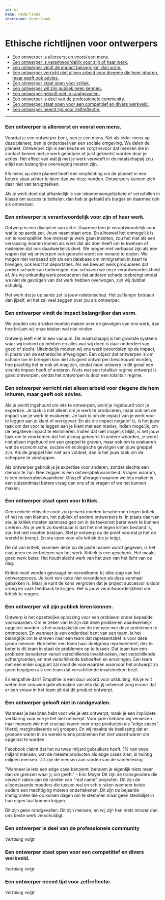 ```yaml
---
id: nl
name: Nederlands
shortname: Nederlands
---
```


# Ethische richtlijnen voor ontwerpers

* [Een ontwerper is allereerst en vooral een mens.](#een-ontwerper-is-allereerst-en-vooral-een-mens)
* [Een ontwerper is verantwoordelijk voor zijn of haar werk.](#een-ontwerper-is-verantwoordelijk-voor-zijn-of-haar-werk)
* [Een ontwerper vindt de impact belangrijker dan vorm.](een-ontwerper-vindt-de-impact-belangrijker-dan-vorm)
* [Een ontwerper verricht niet alleen arbeid voor diegene die hem inhuren, maar geeft ook advies.](#een-ontwerper-verricht-niet-alleen-arbeid-voor-diegene-die-hem-inhuren-maar-geeft-ook-advies)
* [Een ontwerper staat open voor kritiek.](#een-ontwerper-staat-open-voor-kritiek)
* [Een ontwerper wil zijn publiek leren kennen.](#een-ontwerper-wil-zijn-publiek-leren-kennen)
* [Een ontwerper gelooft niet in randgevallen.](#een-ontwerper-gelooft-niet-in-randgevallen)
* [Een ontwerper is deel van de professionele community.](#een-ontwerper-is-deel-van-de-professionele-community)
* [Een ontwerper staat open voor een competitief en divers werkveld.](#een-ontwerper-staat-open-voor-een-competitief-en-divers-werkveld)
* [Een ontwerper neemt tijd voor zelfreflectie.](#een-ontwerper-neemt-tijd-voor-zelfreflectie)

***


### Een ontwerper is allereerst en vooral een mens.

Voordat je een ontwerper bent, ben je een mens. Net als ieder mens op deze planeet, ben je onderdeel van een sociale omgeving. We delen de planeet. Ontwerper zijn is een keuze en zorgt ervoor dat mensen die in contact komen met je werk geholpen of juist gekwetst worden door je acties. Het effect van wát jij met je werk verweeft in de maatschappij zou altijd een belangrijke overweging moeten zijn.

Elk mens op deze planeet heeft een verplichting om de planeet in een betere staat achter te laten dan we deze vonden. Ontwerpers kunnen zich daar niet van terugtrekken.

Als je werk doet dat afhankelijk is van inkomensongelijkheid of verschillen in klasse om succes te behalen, dan heb je gefaald als burger en daarmee ook als ontwerper.


### Een ontwerper is verantwoordelijk voor zijn of haar werk.

Ontwerp is een discipline van actie. Daarmee ben je verantwoordelijk voor wat je op aarde zet. Jouw naam staat erop. En alhoewel het onmogelijk is om te voorspelllen hoe mensen je werk gaan inzetten, zou het niet als een verrassing moeten komen als werk dat als doel heeft om te kwetsen of misleiden dat ook daadwerkelijk doet. We mogen niet verbaasd zijn als een wapen dat wij ontwerpen ook gebruikt wordt om iemand te doden. We mogen niet verbaasd zijn als een database om immigranten in kaart te brengen, ook leidt tot deportaties. Als we bewust werk produceren dat andere schade kan toebrengen, dan schuiven we onze verantwoordelijkheid af. Als we onkundig werk produceren dat anderen schade toebrengt omdat we niet de gevolgen van dat werk hebben overwogen, zijn wij dubbel schuldig.

Het werk dat je op aarde zet is jouw nalatenschap. Het zal langer bestaan dan jijzelf, en het zal veel zeggen over jou als ontwerper.

### Een ontwerper vindt de impact belangrijker dan vorm.

We zouden ons drukker moeten maken over de gevolgen van ons werk, dan hoe briljant wij onze ideëen wel niet vinden.

Ontwerp leeft niet in een vacuum. De maatschappij is het grootste systeem waar wij invloed op hebben en alles wat wij doen is daar onderdeel van, goed of slecht. Uiteindelijk moeten wij ons werk beoordelen op de impact, in plaats van de esthetische afwegingen. Een object dat ontwerpen is om schade toe te brengen kan niet als goed ontworpen beschouwd worden, hoe prachtig het er ook uit mag zijn, omdat mooi ontwerp in dit geval een slechte impact heeft of anderen. Niets wat een totalitair regime ontwerpt is goed ontworpen, omdat het ontworpen is door een totalitair regime.


### Een ontwerper verricht niet alleen arbeid voor diegene die hem inhuren, maar geeft ook advies.

Als je wordt ingehuurd om iets te ontwerpen, word je ingehuurd voor je expertise. Je taak is niet alleen om je werk te produceren, maar ook om de impact van je werk te evalueren. Je taak is om de impact van je werk voor te leggen aan je klant of werkgever. En als die impact negatief is, is het jouw taak om dat voor te leggen aan je klant met een manier, indien mogelijk, om de negatieve impact te eliminieren. Indien dat niet mogelijk blijkt, is het jouw taak om te voorkomen dat het alsnog gebeurd. In andere woorden, je wordt niet alleen ingehuurd om een greppel te graven, maar ook om te evalueren wat de economische, sociale en ecologische gevolgen van jouw greppel zijn. Als de greppel hier niet aan voldoet, dan is het jouw taak om de scheppen te verstoppen.

Als ontwerper gebruik je je expertise voor anderen, zonder slechts een dienaar te zijn. Nee zeggen is een ontwerpbekwaamheid. Vragen waarom, is een ontwerpbekwaamheid. Onszelf afvragen waarom we iets maken is een duizendmaal betere vraag dan ons af te vragen of we het kunnen maken.

### Een ontwerper staat open voor kritiek.

Geen enkele ethische code zou je werk moeten beschermen tegen kritiek, of het nu van klanten, het publiek of andere ontwerpers is. In plaats daarvan zou je kritiek moeten aanmoedigen om in de toekomst beter werk te kunnen creëren. Als je werk zo kwetsbaar is dat het niet tegen kritiek bestand is, zou het niet moeten bestaan. Stel je ontwerp op de proef voordat je het de wereld in brengt. En sta open voor alle kritiek die je krijgt.

De rol van kritiek, wanneer deze op de juiste manier wordt gegeven, is het evalueren en verbeteren van het werk. Kritiek is een geschenk. Het maakt goed werk beter. Het houdt slecht werk van het zien van het licht van de dag.

Kritiek moet worden gevraagd en verwelkomd bij elke stap van het ontwerpproces. Je kunt een cake niet veranderen als deze eenmaal gebakken is. Maar je kunt de kans vergroten dat je project succesvol is door vroeg en vaak feedback te krijgen. Het is jouw verantwoordelijkheid om kritiek te vragen.

### Een ontwerper wil zijn publiek leren kennen.

Ontwerp is het opzettelijke oplossing voor een probleem onder bepaalde voorwaarden. Om er zeker van te zijn dat deze problemen daadwerkelijk opgelost worden is het noodzakelijk om de mensen met deze problemen te ontmoeten. En wanneer je een onderdeel bent van een team, is het belangrijk om te streven naar een team dat representatief is voor deze groep mensen. Hoe beter een team haar doelgroep representeert, des te beter is dit team in staat de problemen op te lossen. Dat team kan een probleem benaderen vanuit verschillende invalshoeken, met verschillende achtergronden, en met verschillende behoeften en ervaringen. Een team met een enkel oogpunt zal nooit de voorwaarden waarvoor het ontwerpt zo goed begrijpen als een team dat verschillende invalshoeken bezit.

En empathie dan? Empathie is een duur woord voor uitsluiting. Als je wilt weten hoe vrouwen gebruikmaken van iets dat jij ontwerpt zorg ervoor dat er een vrouw in het team zit dat dit product ontwerpt.


### Een ontwerper gelooft niet in randgevallen.

Wanneer je besloten hebt voor wie je iets ontwerpt, maak je een impliciete verklaring voor wie je het níet ontwerpt. Voor jaren hebben wij verwezen naar mensen wie niet cruciaal waren voor onze producten als "edge cases". Hierbij marginaliseerde wij groepen. En wij maakte de beslissing dat er groepen waren in de wereld wiens problemen het niet waard waren om opgelost te worden.

Facebook claimt dat het nu twee miljard gebruikers heeft. 1% van twee miljard mensen, wat de meeste producten als edge cases zien, is twintig miljoen mensen. Dit zijn de mensen aan randen van de samenleving.

"Wanneer je iets een edge case benoemt, benoem je eigenlijk niets meer dan de grenzen waar jij om geeft." - Eric Meyer Dit zijn de transgenders die verwart raken aan de randen van "real name" projecten. Dit zijn de alleenstaande moeders die tussen wal en schip raken wanneer beide ouders een machtiging moeten ondertekenen. Dit zijn de bejaarde immigranten die op komen dagen om te stemmen maar geen stembiljet in hun eigen taal kunnen krijgen.

Dit zijn geen randgevallen. Dit zijn mensen, en wij zijn hen niets minder dan ons beste werk verschuldigt.



### Een ontwerper is deel van de professionele community

*Vertaling volgt*


### Een ontwerper staat open voor een competitief en divers werkveld.

*Vertaling volgt*


### Een ontwerper neemt tijd voor zelfreflectie.

*Vertaling volgt*
